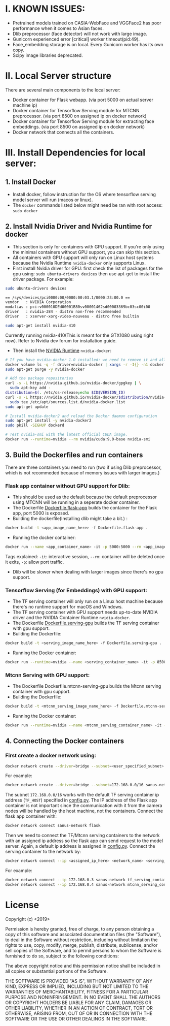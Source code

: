 # I. KNOWN ISSUES:
* Pretrained models trained on CASIA-WebFace and VGGFace2 has poor performance when it comes to Asian faces.
* Dlib preprocessor (face detector) will not work with large image.
* Gunicorn experienced error [critical] worker timeout(pid:49). 
* Face_embedding storage is on local. Every Gunicorn worker has its own copy.
* Scipy image libraries deprecated. 

# II. Local Server structure  
There are several main components to the local server:  
* Docker container for Flask webapp.  (via port 5000 on actual server machine ip)  
* Docker container for Tensorflow Serving module for MTCNN preprocessor. (via port 8500 on assigned ip on docker network)  
* Docker container for Tensorflow Serving module for extracting face embeddings. (via port 8500 on assigned ip on docker network)  
* Docker network that connects all the containers.  

# III. Install Dependencies for local server:  

## 1. Install Docker
* Install docker, follow instruction for the OS where tensorflow serving model server will run (macos or linux).  
* The ```docker``` commands listed below might need be ran with root access: ```sudo docker```  

## 2. Install Nvidia Driver and Nvidia Runtime for docker
* This section is only for containers with GPU support. If you're only using the minimal containers without GPU support, you can skip this section.    
* All containers with GPU support will only run on Linux host systems because the Nvidia Runtime ```nvidia-docker``` only supports Linux.  
* First install Nvidia driver for GPU: first check the list of packages for the gpu using: ```sudo ubuntu-drivers devices``` then use apt-get to install the driver package. For example:  
```sh
sudo ubuntu-drivers devices

== /sys/devices/pci0000:00/0000:00:03.1/0000:23:00.0 ==
vendor   : NVIDIA Corporation  
modalias : pci:v000010DEd00001B80sv00001462sd00003369bc03sc00i00  
driver   : nvidia-384 - distro non-free recommended  
driver   : xserver-xorg-video-nouveau - distro free builtin

sudo apt-get install nvidia-410
```  
Currently running nvidia-410(This is meant for the GTX1080 using right now). Refer to Nvidia dev forum for installation guide. 

* Then install the [NVIDIA Runtime](https://github.com/NVIDIA/nvidia-docker) ```nvidia-docker```:  
```sh
# If you have nvidia-docker 1.0 installed: we need to remove it and all existing GPU containers
docker volume ls -q -f driver=nvidia-docker | xargs -r -I{} -n1 docker ps -q -a -f volume={} | xargs -r docker rm -f
sudo apt-get purge -y nvidia-docker

# Add the package repositories
curl -s -L https://nvidia.github.io/nvidia-docker/gpgkey | \
  sudo apt-key add -
distribution=$(. /etc/os-release;echo $ID$VERSION_ID)
curl -s -L https://nvidia.github.io/nvidia-docker/$distribution/nvidia-docker.list | \
  sudo tee /etc/apt/sources.list.d/nvidia-docker.list
sudo apt-get update

# Install nvidia-docker2 and reload the Docker daemon configuration
sudo apt-get install -y nvidia-docker2
sudo pkill -SIGHUP dockerd

# Test nvidia-smi with the latest official CUDA image. 
docker run --runtime=nvidia --rm nvidia/cuda:9.0-base nvidia-smi
```

## 3. Build the Dockerfiles and run containers  
There are three containers you need to run (two if using Dlib preprocessor, which is not recommeded because of memory issues with larger images.)  
### Flask app container without GPU support for Dlib:  
* This should be used as the default because the default preprocessor using MTCNN will be running in a seperate docker container.  
* The Dockerfile [Dockerfile.flask-app](https://github.com/sanus-solutions/sanus_face_server/blob/server_dev/Dockerfile.flask-app) builds the container for the Flask app, port 5000 is exposed.  
* Building the dockerfile(Installing dlib might take a bit.)  : 
```sh
docker build -t <app_image_name_here> -f Dockerfile.flask-app .
```
* Running the docker container: 
```sh
docker run --name <app_container_name> -it -p 5000:5000 --rm <app_image_name_here>
``` 
Tags explained: ```-it```: interactive session, ```--rm```: container will be deleted once it exits, ```-p```: allow port traffic.  
* Dlib will be slower when dealing with larger images since there's no gpu support.  

### Tensorflow Serving (for Embeddings) with GPU support:  
* The TF serving container will only run on a Linux host machine because there's no runtime support for macOS and Windows.  
* The TF serving container with GPU support needs up-to-date NVIDIA driver and the NVIDIA Container Runtime ```nvidia-docker```.  
* The Dockerfile [Dockerfile.serving-gpu](https://github.com/sanus-solutions/sanus_face_server/blob/server_dev/Dockerfile.serving-gpu) builds the TF serving container with gpu support.  
* Building the Dockerfile: 
```sh
docker build -t <serving_image_name_here> -f Dockerfile.serving-gpu .
```   
* Running the Docker container: 
```sh
docker run --runtime=nvidia --name <serving_container_name> -it -p 8500:8500 --rm <serving_image_name_here>
``` 

### Mtcnn Serving with GPU support:  
* The Dockerfile Dockerfile.mtcnn-serving-gpu builds the Mtcnn serving container with gpu support.  
* Building the Dockerfile: 
```sh
docker build -t <mtcnn_serving_image_name_here> -f Dockerfile.mtcnn-serving-gpu .
```   
* Running the Docker container: 
```sh
docker run --runtime=nvidia --name <mtcnn_serving_container_name> -it -p 8501:8501 --rm <mtcnn_serving_image_name_here>
```  

## 4. Connecting the Docker containers  
### First create a docker network using: 
```sh
docker network create --driver=bridge --subnet=<user_specified_subnet> <network_name>
```
For example: 
```sh
docker network create --driver=bridge --subnet=172.168.0.0/16 sanus-network
```
The subnet ```172.168.0.0/16``` works with the default TF serving container ip address (```TF_HOST```) specified in [config.py](https://github.com/sanus-solutions/sanus_face_server/blob/server_dev/config/config.py).
The IP address of the Flask app container is not important since the communication with it from the camera nodes will be handled by the host machine, not the containers. Connect the flask app container with: 
```sh
docker network connect sanus-network flask
```  
Then we need to connect the TF/Mtcnn serving containers to the network with an assigned ip address so the flask app can send request to the model server. Again, a default ip address is assigned in [config.py](https://github.com/sanus-solutions/sanus_face_server/blob/server_dev/config/config.py). Connect the serving container to the network by: 
```sh
docker network connect --ip <assigned_ip_here> <network_name> <serving_container_name>
```
For example: 
```sh
docker network connect --ip 172.168.0.3 sanus-network tf_serving_container
docker network connect --ip 172.168.0.4 sanus-network mtcnn_serving_container
```  


# License

Copyright (c) <2019> <Sanus Solutions>

Permission is hereby granted, free of charge, to any person obtaining a copy
of this software and associated documentation files (the "Software"), to deal
in the Software without restriction, including without limitation the rights
to use, copy, modify, merge, publish, distribute, sublicense, and/or sell
copies of the Software, and to permit persons to whom the Software is
furnished to do so, subject to the following conditions:

The above copyright notice and this permission notice shall be included in all
copies or substantial portions of the Software.

THE SOFTWARE IS PROVIDED "AS IS", WITHOUT WARRANTY OF ANY KIND, EXPRESS OR
IMPLIED, INCLUDING BUT NOT LIMITED TO THE WARRANTIES OF MERCHANTABILITY,
FITNESS FOR A PARTICULAR PURPOSE AND NONINFRINGEMENT. IN NO EVENT SHALL THE
AUTHORS OR COPYRIGHT HOLDERS BE LIABLE FOR ANY CLAIM, DAMAGES OR OTHER
LIABILITY, WHETHER IN AN ACTION OF CONTRACT, TORT OR OTHERWISE, ARISING FROM,
OUT OF OR IN CONNECTION WITH THE SOFTWARE OR THE USE OR OTHER DEALINGS IN THE
SOFTWARE.